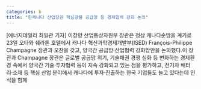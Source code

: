 ```yaml
---
categories: b
title: "한캐나다 산업장관 핵심광물 공급망 등 경제협력 강화 논의"
---
```

[에너지데일리 최일관 기자] 이창양 산업통상자원부 장관은 정상 캐나다순방을 계기로 23일 오타와 쉐라톤 호텔에서 캐나다 혁신과학경제개발부(ISED) François-Philippe Champagne 장관과 오찬을 갖고, 양국간 공급망‧산업협력 강화방안을 논의했다.이 장관과 Champagne 장관은 글로벌 공급망 위기, 기술패권 경쟁 심화 등 변화하는 경제환경 속에서 양국간 기술‧투자협력 등이 지속 강화되고 있는 점을 평가하고, 전기차 배터리‧소재 등 핵심 산업 분야에서 캐나다에 투자‧진출하는 한국 기업들도 늘고 있다는데 인식을 함께